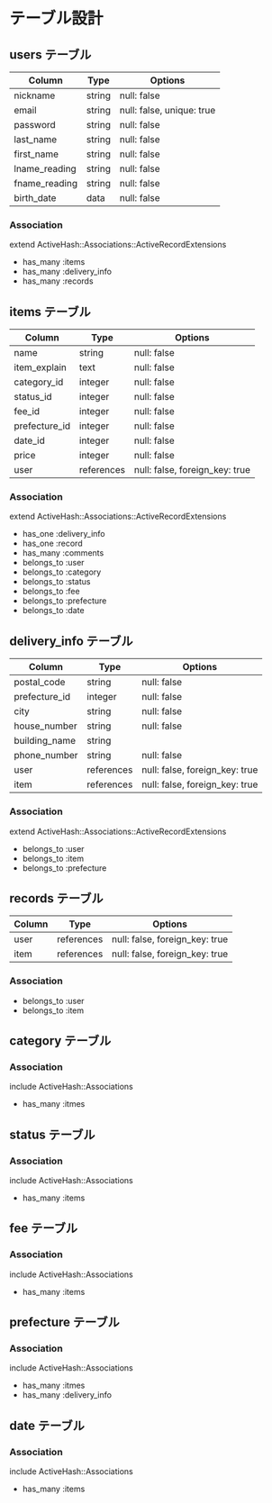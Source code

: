 # テーブル設計

## users テーブル

| Column        | Type    | Options                   |
| ------------- | ------- | ------------------------- |
| nickname      | string  | null: false               |
| email         | string  | null: false, unique: true |
| password      | string  | null: false               |
| last_name     | string  | null: false               |
| first_name    | string  | null: false               |
| lname_reading | string  | null: false               |
| fname_reading | string  | null: false               |
| birth_date    | data    | null: false               |


### Association

extend ActiveHash::Associations::ActiveRecordExtensions
- has_many :items
- has_many :delivery_info
- has_many :records


## items テーブル

| Column        | Type       | Options                        |
| ------------- | ---------- | -------------------------------|
| name          | string     | null: false                    |
| item_explain  | text       | null: false                    |
| category_id   | integer    | null: false                    |
| status_id     | integer    | null: false                    |
| fee_id        | integer    | null: false                    |
| prefecture_id | integer    | null: false                    |
| date_id       | integer    | null: false                    |
| price         | integer    | null: false                    |
| user          | references | null: false, foreign_key: true |

### Association

extend ActiveHash::Associations::ActiveRecordExtensions
- has_one :delivery_info
- has_one :record
- has_many :comments
- belongs_to :user
- belongs_to :category
- belongs_to :status
- belongs_to :fee
- belongs_to :prefecture
- belongs_to :date


## delivery_info テーブル

| Column        | Type       | Options                        |
| ------------- | ---------- | -------------------------------|
| postal_code   | string     | null: false                    |
| prefecture_id | integer    | null: false                    |
| city          | string     | null: false                    |
| house_number  | string     | null: false                    |
| building_name | string     |                                |
| phone_number  | string     | null: false                    |
| user          | references | null: false, foreign_key: true |
| item          | references | null: false, foreign_key: true |

### Association

extend ActiveHash::Associations::ActiveRecordExtensions
- belongs_to :user
- belongs_to :item
- belongs_to :prefecture


## records テーブル

| Column     | Type       | Options                        |
| ---------- | ---------- | -------------------------------|
| user       | references | null: false, foreign_key: true |
| item       | references | null: false, foreign_key: true |


### Association

- belongs_to :user
- belongs_to :item


## category テーブル

### Association
include ActiveHash::Associations
- has_many :itmes


## status テーブル

### Association
include ActiveHash::Associations
- has_many :items


## fee テーブル

### Association
include ActiveHash::Associations
- has_many :items


## prefecture テーブル

### Association
include ActiveHash::Associations
- has_many :itmes
- has_many :delivery_info


## date テーブル

### Association
include ActiveHash::Associations
- has_many :items